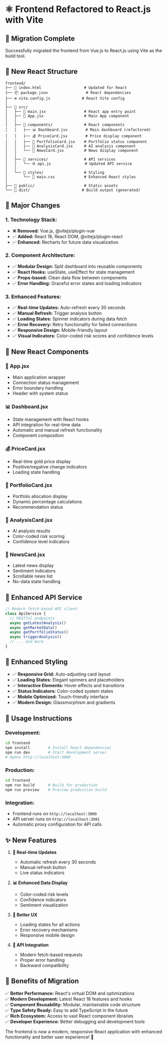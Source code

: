 # ⚛️ Frontend Refactored to React.js with Vite

## 🚀 **Migration Complete**

Successfully migrated the frontend from Vue.js to React.js using Vite as the build tool.

## 📁 **New React Structure**

```
frontend/
├── 📄 index.html                   # Updated for React
├── 📦 package.json                 # React dependencies
├── ⚙️ vite.config.js              # React Vite config
│
├── 📂 src/
│   ├── 🚀 main.jsx                 # React app entry point
│   ├── 📱 App.jsx                  # Main App component
│   │
│   ├── 📂 components/              # React components
│   │   ├── 📊 Dashboard.jsx        # Main dashboard (refactored)
│   │   ├── 💰 PriceCard.jsx        # Price display component
│   │   ├── 👛 PortfolioCard.jsx    # Portfolio status component
│   │   ├── 🤖 AnalysisCard.jsx     # AI analysis component
│   │   └── 📰 NewsCard.jsx         # News display component
│   │
│   ├── 📂 services/                # API services
│   │   └── 🌐 api.js               # Updated API service
│   │
│   └── 📂 styles/                  # Styling
│       └── 🎨 main.css             # Enhanced React styles
│
├── 📂 public/                      # Static assets
└── 📂 dist/                       # Build output (generated)
```

## 🔄 **Major Changes**

### **1. Technology Stack:**
- ❌ **Removed:** Vue.js, @vitejs/plugin-vue
- ✅ **Added:** React 18, React DOM, @vitejs/plugin-react
- ✅ **Enhanced:** Recharts for future data visualization

### **2. Component Architecture:**
- ✅ **Modular Design:** Split dashboard into reusable components
- ✅ **React Hooks:** useState, useEffect for state management
- ✅ **Props-based:** Clean data flow between components
- ✅ **Error Handling:** Graceful error states and loading indicators

### **3. Enhanced Features:**
- ✅ **Real-time Updates:** Auto-refresh every 30 seconds
- ✅ **Manual Refresh:** Trigger analysis button
- ✅ **Loading States:** Spinner indicators during data fetch
- ✅ **Error Recovery:** Retry functionality for failed connections
- ✅ **Responsive Design:** Mobile-friendly layout
- ✅ **Visual Indicators:** Color-coded risk scores and confidence levels

## 🎯 **New React Components**

### **📱 App.jsx**
- Main application wrapper
- Connection status management
- Error boundary handling
- Header with system status

### **📊 Dashboard.jsx**
- State management with React hooks
- API integration for real-time data
- Automatic and manual refresh functionality
- Component composition

### **💰 PriceCard.jsx**
- Real-time gold price display
- Positive/negative change indicators
- Loading state handling

### **👛 PortfolioCard.jsx**
- Portfolio allocation display
- Dynamic percentage calculations
- Recommendation status

### **🤖 AnalysisCard.jsx**
- AI analysis results
- Color-coded risk scoring
- Confidence level indicators

### **📰 NewsCard.jsx**
- Latest news display
- Sentiment indicators
- Scrollable news list
- No-data state handling

## 🔧 **Enhanced API Service**

```javascript
// Modern fetch-based API client
class ApiService {
  // RESTful endpoints
  async getLatestAnalysis()
  async getMarketData()
  async getPortfolioStatus()
  async triggerAnalysis()
  // ... and more
}
```

## 🎨 **Enhanced Styling**

- ✅ **Responsive Grid:** Auto-adjusting card layout
- ✅ **Loading States:** Elegant spinners and placeholders
- ✅ **Interactive Elements:** Hover effects and transitions
- ✅ **Status Indicators:** Color-coded system states
- ✅ **Mobile Optimized:** Touch-friendly interface
- ✅ **Modern Design:** Glassmorphism and gradients

## 🚀 **Usage Instructions**

### **Development:**
```bash
cd frontend
npm install        # Install React dependencies
npm run dev        # Start development server
# Opens http://localhost:3000
```

### **Production:**
```bash
cd frontend
npm run build      # Build for production
npm run preview    # Preview production build
```

### **Integration:**
- Frontend runs on `http://localhost:3000`
- API server runs on `http://localhost:3001`
- Automatic proxy configuration for API calls

## ✨ **New Features**

1. **🔄 Real-time Updates**
   - Automatic refresh every 30 seconds
   - Manual refresh button
   - Live status indicators

2. **📊 Enhanced Data Display**
   - Color-coded risk levels
   - Confidence indicators
   - Sentiment visualization

3. **🎯 Better UX**
   - Loading states for all actions
   - Error recovery mechanisms
   - Responsive mobile design

4. **🔗 API Integration**
   - Modern fetch-based requests
   - Proper error handling
   - Backward compatibility

## 🎉 **Benefits of Migration**

✅ **Better Performance:** React's virtual DOM and optimizations  
✅ **Modern Development:** Latest React 18 features and hooks  
✅ **Component Reusability:** Modular, maintainable code structure  
✅ **Type Safety Ready:** Easy to add TypeScript in the future  
✅ **Rich Ecosystem:** Access to vast React component libraries  
✅ **Developer Experience:** Better debugging and development tools  

The frontend is now a modern, responsive React application with enhanced functionality and better user experience! 🚀
